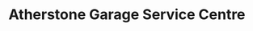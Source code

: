 ---
title: "Atherstone Garage Service Centre"
url: /atherstone/atherstone-garage-service-centre/
shop: car repair
---